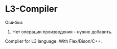 L3-Compiler
===========

Ошибки:
1) Нет операции произведения - нужно добавить.

Compiler for L3 language. With Flex/Bison/C++. 
